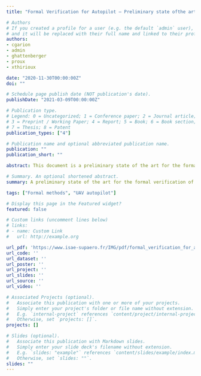 ```yaml
---
title: "Formal Verification for Autopilot – Preliminary state ofthe art"

# Authors
# If you created a profile for a user (e.g. the default `admin` user), write the username (folder name) here 
# and it will be replaced with their full name and linked to their profile.
authors:
- cgarion
- admin
- ghattenberger
- proux
- xthirioux

date: "2020-11-30T00:00:00Z"
doi: ""

# Schedule page publish date (NOT publication's date).
publishDate: "2021-03-09T00:00:00Z"

# Publication type.
# Legend: 0 = Uncategorized; 1 = Conference paper; 2 = Journal article;
# 3 = Preprint / Working Paper; 4 = Report; 5 = Book; 6 = Book section;
# 7 = Thesis; 8 = Patent
publication_types: ["4"]

# Publication name and optional abbreviated publication name.
publication: ""
publication_short: ""

abstract: This document is a preliminary state of the art for the formal verification of the autopilot of an Unmanned Air Vehicle (UAV). We will first present UAV autopilots and more specifically the Paparazzi autopilot developed at ENAC which will be our case study. We then present which properties could be verified and on which representation of the autopilot (source code, model). A more complete state of the art of current formal methods will be then detail and focus on deductive methods, abstract interpretation, model checking and proof assistants. Finally, some immediate perspective for the thesis are proposed.

# Summary. An optional shortened abstract.
summary: A preliminary state of the art for the formal verification of the autopilot of an Unmanned Air Vehicle (UAV).

tags: ["Formal methods", "UAV autopilot"]

# Display this page in the Featured widget?
featured: false

# Custom links (uncomment lines below)
# links:
# - name: Custom Link
#   url: http://example.org

url_pdf: 'https://www.isae-supaero.fr/IMG/pdf/formal_verification_for_autopilot_state-of-the-art.pdf'
url_code: ''
url_dataset: ''
url_poster: ''
url_project: ''
url_slides: ''
url_source: ''
url_video: ''

# Associated Projects (optional).
#   Associate this publication with one or more of your projects.
#   Simply enter your project's folder or file name without extension.
#   E.g. `internal-project` references `content/project/internal-project/index.md`.
#   Otherwise, set `projects: []`.
projects: []

# Slides (optional).
#   Associate this publication with Markdown slides.
#   Simply enter your slide deck's filename without extension.
#   E.g. `slides: "example"` references `content/slides/example/index.md`.
#   Otherwise, set `slides: ""`.
slides: ""
---
```


<!-- {{% callout note %}}
Click the *Cite* button above to demo the feature to enable visitors to import publication metadata into their reference management software.
{{% /callout %}}

{{% callout note %}}
Create your slides in Markdown - click the *Slides* button to check out the example.
{{% /callout %}}

Supplementary notes can be added here, including [code, math, and images](https://wowchemy.com/docs/writing-markdown-latex/). -->
